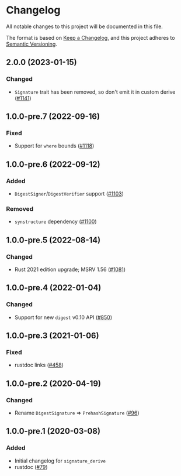 # Changelog
All notable changes to this project will be documented in this file.

The format is based on [Keep a Changelog](https://keepachangelog.com/en/1.0.0/),
and this project adheres to [Semantic Versioning](https://semver.org/spec/v2.0.0.html).

## 2.0.0 (2023-01-15)
### Changed
- `Signature` trait has been removed, so don't emit it in custom derive ([#1141])

[#1141]: https://github.com/RustCrypto/traits/pull/1141

## 1.0.0-pre.7 (2022-09-16)
### Fixed
- Support for `where` bounds ([#1118])

[#1118]: https://github.com/RustCrypto/traits/pull/1118

## 1.0.0-pre.6 (2022-09-12)
### Added
- `DigestSigner`/`DigestVerifier` support ([#1103])

### Removed
- `synstructure` dependency ([#1100])

[#1100]: https://github.com/RustCrypto/traits/pull/1100
[#1103]: https://github.com/RustCrypto/traits/pull/1103

## 1.0.0-pre.5 (2022-08-14)
### Changed
- Rust 2021 edition upgrade; MSRV 1.56 ([#1081])

[#1081]: https://github.com/RustCrypto/traits/pull/1081

## 1.0.0-pre.4 (2022-01-04)
### Changed
- Support for new `digest` v0.10 API ([#850])

[#850]: https://github.com/RustCrypto/traits/pull/850

## 1.0.0-pre.3 (2021-01-06)
### Fixed
- rustdoc links ([#458])

[#458]: https://github.com/RustCrypto/traits/pull/458

## 1.0.0-pre.2 (2020-04-19)
### Changed
- Rename `DigestSignature` => `PrehashSignature` ([#96])

[#96]: https://github.com/RustCrypto/traits/pull/96

## 1.0.0-pre.1 (2020-03-08)
### Added
- Initial changelog for `signature_derive`
- rustdoc ([#79])

[#79]: https://github.com/RustCrypto/traits/pull/79
